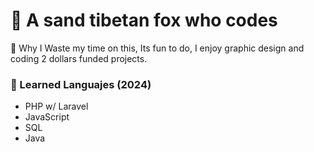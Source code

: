 <h1>🦊 A sand tibetan fox who codes</h1>

<p>🎠 Why I Waste my time on this, Its fun to do, I enjoy graphic design and coding 2 dollars funded projects.</p>


<h3>🌱 Learned Languajes (2024)</h3>
  <ul>
  <li>PHP w/ Laravel</li>
  <li>JavaScript</li>
  <li>SQL</li>
  <li>Java</li>
  
</ul>
